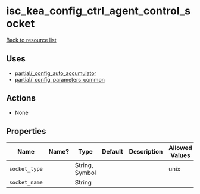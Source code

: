 # isc_kea_config_ctrl_agent_control_socket

[Back to resource list](../README.md#resources)

## Uses

- [partial/_config_auto_accumulator](partial/isc_kea__config_auto_accumulator.md)
- [partial/_config_parameters_common](partial/isc_kea__config_parameters_common.md)

## Actions

- None

## Properties

| Name          | Name? | Type           | Default | Description | Allowed Values |
| ------------- | ----- | -------------- | ------- | ----------- | -------------- |
| `socket_type` |       | String, Symbol |         |             | unix           |
| `socket_name` |       | String         |         |             |                |
